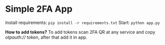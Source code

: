 # Simple 2FA App

Install requirements: `pip install -r requirements.txt`
Start: `python app.py`

**How to add tokens?** 
To add tokens scan 2FA QR at any service and copy *otpauth://* token, after that add it in app.
